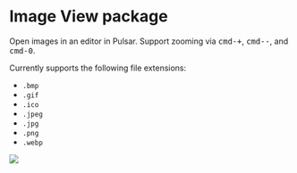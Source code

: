 # Image View package

Open images in an editor in Pulsar. Support zooming via <kbd>cmd-+</kbd>, <kbd>cmd--</kbd>, and <kbd>cmd-0</kbd>.


Currently supports the following file extensions:

  * `.bmp`
  * `.gif`
  * `.ico`
  * `.jpeg`
  * `.jpg`
  * `.png`
  * `.webp`

![](https://f.cloud.github.com/assets/671378/2241669/7df82fec-9cdc-11e3-992d-f19a7235ebda.png)
